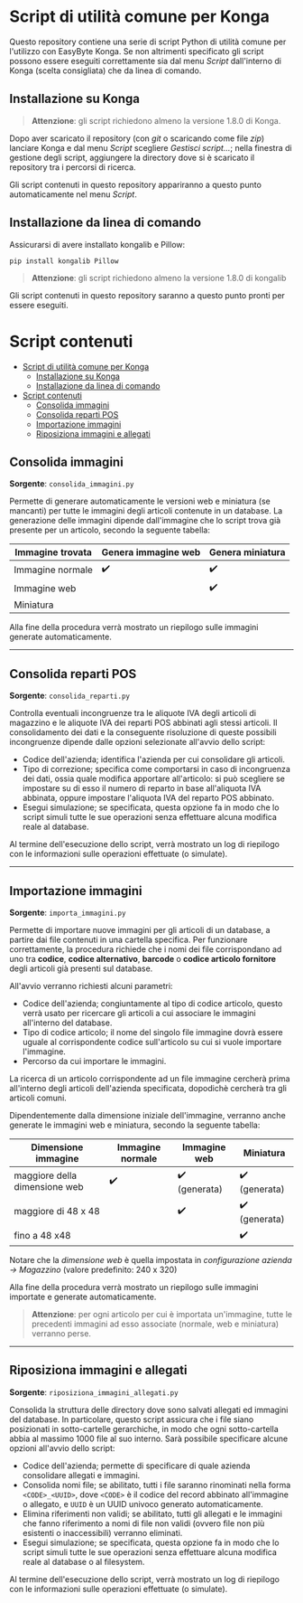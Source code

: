 # Script di utilità comune per Konga

Questo repository contiene una serie di script Python di utilità comune per l'utilizzo con EasyByte Konga. Se non altrimenti specificato gli script possono essere eseguiti correttamente sia dal menu *Script* dall'interno di Konga (scelta consigliata) che da linea di comando.


## Installazione su Konga

> **Attenzione**: gli script richiedono almeno la versione 1.8.0 di Konga.

Dopo aver scaricato il repository (con *git* o scaricando come file *zip*) lanciare Konga e dal menu *Script* scegliere *Gestisci script…*; nella finestra di gestione degli script, aggiungere la directory dove si è scaricato il repository tra i percorsi di ricerca.

Gli script contenuti in questo repository appariranno a questo punto automaticamente nel menu *Script*.


## Installazione da linea di comando

Assicurarsi di avere installato kongalib e Pillow:

```
pip install kongalib Pillow
```

> **Attenzione**: gli script richiedono almeno la versione 1.8.0 di kongalib

Gli script contenuti in questo repository saranno a questo punto pronti per essere eseguiti. 


# Script contenuti

- [Script di utilità comune per Konga](#script-di-utilit%c3%a0-comune-per-konga)
  - [Installazione su Konga](#installazione-su-konga)
  - [Installazione da linea di comando](#installazione-da-linea-di-comando)
- [Script contenuti](#script-contenuti)
  - [Consolida immagini](#consolida-immagini)
  - [Consolida reparti POS](#consolida-reparti-pos)
  - [Importazione immagini](#importazione-immagini)
  - [Riposiziona immagini e allegati](#riposiziona-immagini-e-allegati)


## Consolida immagini

**Sorgente**: `consolida_immagini.py`

Permette di generare automaticamente le versioni web e miniatura (se mancanti) per tutte le immagini degli articoli contenute in un database. La generazione delle immagini dipende dall'immagine che lo script trova già presente per un articolo, secondo la seguente tabella:

Immagine trovata | Genera immagine web | Genera miniatura
---------------- | ------------------- | ----------------
Immagine normale | :heavy_check_mark: | :heavy_check_mark:
Immagine web | | :heavy_check_mark:
Miniatura | |

Alla fine della procedura verrà mostrato un riepilogo sulle immagini generate automaticamente.

---

## Consolida reparti POS

**Sorgente**: `consolida_reparti.py`

Controlla eventuali incongruenze tra le aliquote IVA degli articoli di magazzino e le aliquote IVA dei reparti POS abbinati agli stessi articoli. Il consolidamento dei dati e la conseguente risoluzione di queste possibili incongruenze dipende dalle opzioni selezionate all'avvio dello script:

* Codice dell'azienda; identifica l'azienda per cui consolidare gli articoli.
* Tipo di correzione; specifica come comportarsi in caso di incongruenza dei dati, ossia quale modifica apportare all'articolo: si può scegliere se impostare su di esso il numero di reparto in base all'aliquota IVA abbinata, oppure impostare l'aliquota IVA del reparto POS abbinato.
* Esegui simulazione; se specificata, questa opzione fa in modo che lo script simuli tutte le sue operazioni senza effettuare alcuna modifica reale al database.

Al termine dell'esecuzione dello script, verrà mostrato un log di riepilogo con le informazioni sulle operazioni effettuate (o simulate).

---

## Importazione immagini

**Sorgente**: `importa_immagini.py`

Permette di importare nuove immagini per gli articoli di un database, a partire dai file contenuti in una cartella specifica. Per funzionare correttamente, la procedura richiede che i nomi dei file corrispondano ad uno tra **codice**,  **codice alternativo**, **barcode** o **codice articolo fornitore** degli articoli già presenti sul database.

All'avvio verranno richiesti alcuni parametri:

* Codice dell'azienda; congiuntamente al tipo di codice articolo, questo verrà usato per ricercare gli articoli a cui associare le immagini all'interno del database.
* Tipo di codice articolo; il nome del singolo file immagine dovrà essere uguale al corrispondente codice sull'articolo su cui si vuole importare l'immagine.
* Percorso da cui importare le immagini.

La ricerca di un articolo corrispondente ad un file immagine cercherà prima all'interno degli articoli dell'azienda specificata, dopodichè cercherà tra gli articoli comuni.

Dipendentemente dalla dimensione iniziale dell'immagine, verranno anche generate le immagini web e miniatura, secondo la seguente tabella:

Dimensione immagine | Immagine normale | Immagine web | Miniatura
------------------- | ---------------- | ------------ | ---------
maggiore della dimensione web | :heavy_check_mark: | :heavy_check_mark: (generata) | :heavy_check_mark: (generata)
maggiore di 48 x 48 | | :heavy_check_mark: | :heavy_check_mark: (generata)
fino a 48 x48 | | | :heavy_check_mark:

Notare che la *dimensione web* è quella impostata in *configurazione azienda -> Magazzino* (valore predefinito: 240 x 320)

Alla fine della procedura verrà mostrato un riepilogo sulle immagini importate e generate automaticamente.

> **Attenzione**: per ogni articolo per cui è importata un'immagine, tutte le precedenti immagini ad esso associate (normale, web e miniatura) verranno perse.

---

## Riposiziona immagini e allegati

**Sorgente**: `riposiziona_immagini_allegati.py`

Consolida la struttura delle directory dove sono salvati allegati ed immagini del database. In particolare, questo script assicura che i file siano posizionati in sotto-cartelle gerarchiche, in modo che ogni sotto-cartella abbia al massimo 1000 file al suo interno. Sarà possibile specificare alcune opzioni all'avvio dello script:

* Codice dell'azienda; permette di specificare di quale azienda consolidare allegati e immagini.
* Consolida nomi file; se abilitato, tutti i file saranno rinominati nella forma `<CODE>_<UUID>`, dove `<CODE>` è il codice del record abbinato all'immagine o allegato, e `UUID` è un UUID univoco generato automaticamente.
* Elimina riferimenti non validi; se abilitato, tutti gli allegati e le immagini che fanno riferimento a nomi di file non validi (ovvero file non più esistenti o inaccessibili) verranno eliminati.
* Esegui simulazione; se specificata, questa opzione fa in modo che lo script simuli tutte le sue operazioni senza effettuare alcuna modifica reale al database o al filesystem.

Al termine dell'esecuzione dello script, verrà mostrato un log di riepilogo con le informazioni sulle operazioni effettuate (o simulate).
